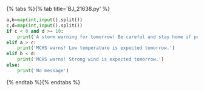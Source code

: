 {% tabs %}{% tab title='BJ_21638.py' %}

```py
a,b=map(int,input().split())
c,d=map(int,input().split())
if c < 0 and d >= 10:
    print('A storm warning for tomorrow! Be careful and stay home if possible!')
elif a > c:
    print('MCHS warns! Low temperature is expected tomorrow.')
elif b < d:
    print('MCHS warns! Strong wind is expected tomorrow.')
else:
    print('No message')
```

{% endtab %}{% endtabs %}
